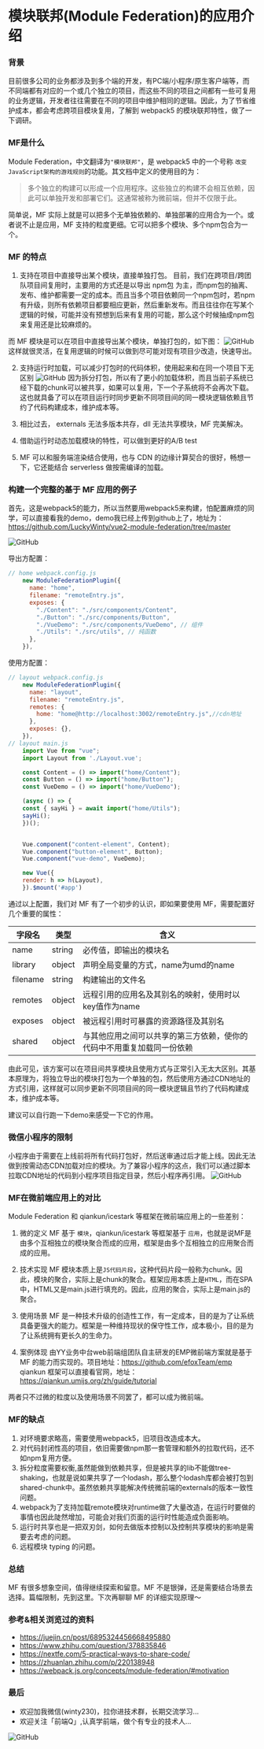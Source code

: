 # 模块联邦(Module Federation)的应用介绍

### 背景
目前很多公司的业务都涉及到多个端的开发，有PC端/小程序/原生客户端等，而不同端都有对应的一个或几个独立的项目，而这些不同的项目之间都有一些可复用的业务逻辑，开发者往往需要在不同的项目中维护相同的逻辑。因此，为了节省维护成本，都会考虑跨项目模块复用，了解到 webpack5 的模块联邦特性，做了一下调研。

### MF是什么
Module Federation，中文翻译为`"模块联邦"`，是 webpack5 中的一个号称 `改变JavaScript架构的游戏规则`的功能。其文档中定义的使用目的为：
> 多个独立的构建可以形成一个应用程序。这些独立的构建不会相互依赖，因此可以单独开发和部署它们。这通常被称为微前端，但并不仅限于此。

简单说，MF 实际上就是可以把多个无单独依赖的、单独部署的应用合为一个。或者说不止是应用，MF 支持的粒度更细。它可以把多个模块、多个npm包合为一个。

### MF 的特点
1. 支持在项目中直接导出某个模块，直接单独打包。
目前，我们在跨项目/跨团队项目间复用时，主要用的方式还是以导出 npm包 为主，而npm包的抽离、发布、维护都需要一定的成本。而且当多个项目依赖同一个npm包时，若npm有升级，则所有依赖项目都要相应更新，然后重新发布。而且往往你在写某个逻辑的时候，可能并没有预想到后来有复用的可能，那么这个时候抽成npm包来复用还是比较麻烦的。

而 MF 模块是可以在项目中直接导出某个模块，单独打包的，如下图：
![GitHub](https://raw.githubusercontent.com/LuckyWinty/blog/master/images/webpack/MF1.png)
这样就很灵活，在复用逻辑的时候可以做到尽可能对现有项目少改造，快速导出。

2. 支持运行时加载，可以减少打包时的代码体积，使用起来和在同一个项目下无区别
![GitHub](https://raw.githubusercontent.com/LuckyWinty/blog/master/images/webpack/MF2.png)
因为拆分打包，所以有了更小的加载体积，而且当前子系统已经下载的chunk可以被共享，如果可以复用，下一个子系统将不会再次下载。这也就具备了可以在项目运行时同步更新不同项目间的同一模块逻辑依赖且节约了代码构建成本，维护成本等。

3. 相比过去， externals 无法多版本共存，dll 无法共享模块，MF 完美解决。
4. 借助运行时动态加载模块的特性，可以做到更好的A/B test
5. MF 可以和服务端渲染结合使用，也与 CDN 的边缘计算契合的很好，畅想一下，它还能结合 serverless 做按需编译的加载。

### 构建一个完整的基于 MF 应用的例子

首先，这是webpack5的能力，所以当然要用webpack5来构建，怕配置麻烦的同学，可以直接看我的demo，demo我已经上传到github上了，地址为：https://github.com/LuckyWinty/vue2-module-federation/tree/master

![GitHub](https://raw.githubusercontent.com/LuckyWinty/blog/master/images/webpack/MF3.png)

导出方配置：
```js
// home webpack.config.js
    new ModuleFederationPlugin({
      name: "home",
      filename: "remoteEntry.js",
      exposes: {
        "./Content": "./src/components/Content",
        "./Button": "./src/components/Button",
        "./VueDemo": "./src/components/VueDemo", // 组件
        "./Utils": "./src/utils", // 纯函数
      },
    }),
```
使用方配置：
```js
// layout webpack.config.js
    new ModuleFederationPlugin({
      name: "layout",
      filename: "remoteEntry.js",
      remotes: {
        home: "home@http://localhost:3002/remoteEntry.js",//cdn地址
      },
      exposes: {},
    }),
// layout main.js
    import Vue from "vue";
    import Layout from './Layout.vue';

    const Content = () => import("home/Content");
    const Button = () => import("home/Button");
    const VueDemo = () => import("home/VueDemo");

    (async () => {
    const { sayHi } = await import("home/Utils");
    sayHi();
    })();


    Vue.component("content-element", Content);
    Vue.component("button-element", Button);
    Vue.component("vue-demo", VueDemo);

    new Vue({
    render: h => h(Layout),
    }).$mount('#app')
```
通过以上配置，我们对 MF 有了一个初步的认识，即如果要使用 MF，需要配置好几个重要的属性：

| 字段名 | 类型 | 含义 |
| --- | --- | --- |
| name | string | 必传值，即输出的模块名 |
| library | object | 声明全局变量的方式，name为umd的name |
| filename | string | 构建输出的文件名 |
| remotes | object | 远程引用的应用名及其别名的映射，使用时以key值作为name |
| exposes | object | 被远程引用时可暴露的资源路径及其别名 |
| shared | object | 与其他应用之间可以共享的第三方依赖，使你的代码中不用重复加载同一份依赖 |

由此可见，该方案可以在项目间共享模块且使用方式与正常引入无太大区别。其基本原理为，将独立导出的模块打包为一个单独的包，然后使用方通过CDN地址的方式引用，这样就可以同步更新不同项目间的同一模块逻辑且节约了代码构建成本，维护成本等。

建议可以自行跑一下demo来感受一下它的作用。

### 微信小程序的限制
小程序由于需要在上线前将所有代码打包好，然后送审通过后才能上线。因此无法做到按需动态CDN加载对应的模块。为了兼容小程序的这点，我们可以通过脚本拉取CDN地址的代码到小程序项目指定目录，然后小程序再引用。
![GitHub](https://raw.githubusercontent.com/LuckyWinty/blog/master/images/webpack/MF4.png)

### MF在微前端应用上的对比

Module Federation 和 qiankun/icestark 等框架在微前端应用上的一些差别：

1. 微的定义
MF 基于 `模块`，qiankun/icestark 等框架基于 `应用`，也就是说MF是由多个互相独立的模块聚合而成的应用，框架是由多个互相独立的应用聚合而成的应用。

2. 技术实现
MF 模块本质上是`JS代码片段`，这种代码片段一般称为chunk。因此，模块的聚合，实际上是chunk的聚合。框架应用本质上是`HTML`，而在SPA中，HTML又是main.js进行填充的。因此，应用的聚合，实际上是main.js的聚合。

3. 使用场景
MF 是一种技术升级的创造性工作，有一定成本，目的是为了让系统具备更强大的能力。框架是一种维持现状的保守性工作，成本极小，目的是为了让系统拥有更长久的生命力。

4. 案例体现
由YY业务中台web前端组团队自主研发的EMP微前端方案就是基于 MF 的能力而实现的。项目地址：https://github.com/efoxTeam/emp
qiankun 框架可以直接看官网，地址：https://qiankun.umijs.org/zh/guide/tutorial

两者只不过微的粒度以及使用场景不同罢了，都可以成为微前端。

### MF的缺点
1. 对环境要求略高，需要使用webpack5，旧项目改造成本大。
2. 对代码封闭性高的项目，依旧需要做npm那一套管理和额外的拉取代码，还不如npm复用方便。
3. 拆分粒度需要权衡,虽然能做到依赖共享，但是被共享的lib不能做tree-shaking，也就是说如果共享了一个lodash，那么整个lodash库都会被打包到shared-chunk中。虽然依赖共享能解决传统微前端的externals的版本一致性问题。
4. webpack为了支持加载remote模块对runtime做了大量改造，在运行时要做的事情也因此陡然增加，可能会对我们页面的运行时性能造成负面影响。
5. 运行时共享也是一把双刃剑，如何去做版本控制以及控制共享模块的影响是需要去考虑的问题。
6. 远程模块 typing 的问题。


### 总结
MF 有很多想象空间，值得继续探索和留意。MF 不是银弹，还是需要结合场景去选择。篇幅限制，先到这里。下次再聊聊 MF 的详细实现原理～

### 参考&相关浏览过的资料
+ https://juejin.cn/post/6895324456668495880
+ https://www.zhihu.com/question/378835846
+ https://nextfe.com/5-practical-ways-to-share-code/
+ https://zhuanlan.zhihu.com/p/220138948
+ https://webpack.js.org/concepts/module-federation/#motivation

### 最后
+ 欢迎加我微信(winty230)，拉你进技术群，长期交流学习...
+ 欢迎关注「前端Q」,认真学前端，做个有专业的技术人...

![GitHub](https://raw.githubusercontent.com/LuckyWinty/blog/master/images/gzh/1571395642.png)